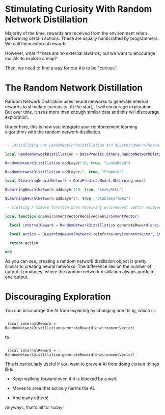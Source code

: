 # Stimulating Curiosity With Random Network Distillation

Majority of the time, rewards are received from the environment when performing certain actions. These are usually handcrafted by programmers. We call them external rewards.

However, what if there are no external rewards, but we want to encourage our AIs to explore a map?

Then, we need to find a way for our AIs to be "curious".

# The Random Network Distillation

Random Network Distillation uses neural networks to generate internal rewards to stimulate curiousity. At the start, it will encourage exploration. But over time, it sees more than enough similar data and this will discourage exploration.

Under here, this is how you integrate your reinforcement learning algorithms with the random network distillation.

```lua

-- Initializing our RandomNetworkDistillation and QLearningNeuralNetwork

local RandomNetworkDistillation = DataPredict.Others.RandomNetworkDistillation.new()

RandomNetworkDistillation:addLayer(10, true, "LeakyReLU")

RandomNetworkDistillation:addLayer(1, true, "Sigmoid")

local QLearningNeuralNetwork = DataPredict.Model.QLearning.new()

QLearningNeuralNetwork:addLayer(10, true, "LeakyReLU")

QLearningNeuralNetwork:addLayer(4, true, "StableSoftmax")

-- Creating A simple function when receiving environment vector received.

local function onEnvironmentVectorReceived(environmentVector)

  local internalReward = RandomNetworkDistillation:generateReward(environmentVector)

  local action = QLearningNeuralNetwork:reinforce(environmentVector, internalReward)

  return action

end

```

As you can see, creating a random network distillation object is pretty similar to creating neural networks. The difference lies on the number of output it produces, where the random network distillation always produce one output.

# Discouraging Exploration

You can discourage the AI from exploring by changing one thing, which is:

```

 local internalReward = RandomNetworkDistillation:generateReward(environmentVector)

```

to 

```

 local internalReward = -RandomNetworkDistillation:generateReward(environmentVector)

```

This is particularly useful if you want to prevent AI from doing certain things like:

* Keep walking forward even if it is blocked by a wall.

* Moves to area that actively harms the AI.

* And many others!

Anyways, that's all for today!
